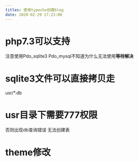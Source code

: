 ```yaml
---
titles: 使用typecho创建blog
date: 2020-02-29 17:23:00
---
```


# php7.3可以支持
注意使用Pdo_sqlite3
Pdo_mysql不知道为什么无法使用**等待解决**
# sqlite3文件可以直接拷贝走
usr/*.db
# usr目录下需要777权限
否则出现db查询错误
无法创建表
# theme修改

